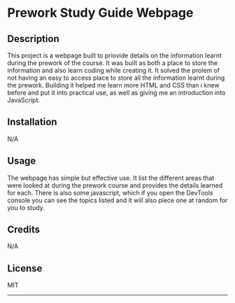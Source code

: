 # Prework Study Guide Webpage

## Description

This project is a webpage built to priovide details on the information learnt during the prework of the course. It was built as both a place to store the information and also learn coding while creating it. It solved the prolem of not having an easy to access place to store all the information learnt during the prework. Building it helped me learn more HTML and CSS than i knew before and put it into practical use, as well as giving me an introduction into JavaScript.

## Installation

N/A

## Usage

The webpage has simple but effective use. It list the different areas that were looked at during the prework course and provides the details learned for each. There is also some javascript, which if you open the DevTools console you can see the topics listed and it will also piece one at random for you to study.

## Credits

N/A

## License

MIT

---

